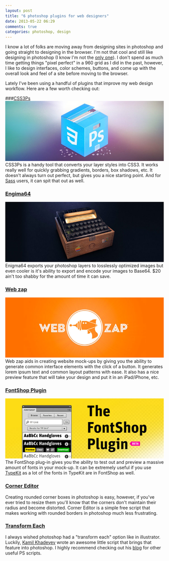 ```yaml
---
layout: post
title: "6 photoshop plugins for web designers"
date: 2013-05-22 06:29
comments: true
categories: photoshop, design
---
```


I know a lot of folks are moving away from designing sites in photoshop and going straight to designing in the browser. I'm not that cool and still like designing in photoshop (I know I'm not the [only one](http://www.sazzy.co.uk/2012/02/why-i-cant-design-in-the-browser/)).  I don't spend as much time getting things "pixel perfect" in a 960 grid as I did in the past, however, I like to design interfaces, color schemes, buttons, and come up with the overall look and feel of a site before moving to the browser.

Lately I've been using a handful of plugins that improve my web design workflow. Here are a few worth checking out:

###[CSS3Ps](http://css3ps.com)
<a href="http://css3ps.com"><img src="/images/css3ps.jpg" alt="CSS3PS"></a>
CSS3Ps is a handy tool that converts your layer styles into CSS3. It works really well for quickly grabbing gradients, borders, box shadows, etc. It doesn't always turn out perfect, but gives you a nice starting point.  And for [Sass](http://sass-lang.com "Sass") users, it can spit that out as well.

### [Engima64](http://getenigma64.com)
<a href="http://getenigma64.com"><img src="/images/enigma64.jpg" alt="Enigma 64"></a>
Enigma64 exports your photoshop layers to losslessly optimized images but even cooler is it's ability to export and encode your images to Base64.  $20 ain't too shabby for the amount of time it can save.

### [Web zap](http://webzap.uiparade.com)
<a href="http://webzap.uiparade.com"><img src="/images/webzap.jpg" alt="Web zap"></a>
Web zap aids in creating website mock-ups by giving you the ability to generate common interface elements with the click of a button.  It generates lorem ipsum text and common layout patterns with ease. It also has a nice preview feature that will take your design and put it in an iPad/iPhone, etc.

### [FontShop Plugin](http://www.fontshop.com/plugin)
<a href="http://www.fontshop.com/plugin"><img src="/images/fontshop.jpg" alt="FontShop"></a>
The FontShop plug-in gives you the ability to test out and preview a massive amount of fonts in your mock-up. It can be extremely useful if you use [TypeKit](http://typekit.com "TypeKit") as a lot of the fonts in TypeKit are in FontShop as well.

### [Corner Editor](http://photoshopscripts.wordpress.com/2013/02/03/corner-editor-photoshop-script/)
Creating rounded corner boxes in photoshop is easy, however, if you've ever tried to resize them you'll know that the corners don't maintain their radius and become distorted.  Corner Editor is a simple free script that makes working with rounded borders in photoshop much less frustrating.

### [Transform Each](http://blog.kam88.com/en/transform-each-beta-script.html)
I always wished photoshop had a "transform each" option like in illustrator. Luckily, [Kamil Khadeyev](http://blog.kam88.com/) wrote an awesome little script that brings that feature into photoshop. I highly recommend checking out his [blog](http://blog.kam88.com "Kamil Khadeyev") for other useful PS scripts.